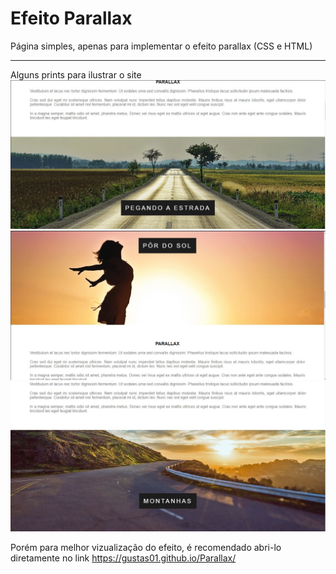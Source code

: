 # Efeito Parallax
 Página simples, apenas para implementar o efeito parallax (CSS e HTML) <hr>
 
 Alguns prints para ilustrar o site
<img src="imagens/print1.JPG">
<img src="imagens/print2.JPG">
<img src="imagens/print3.JPG">


Porém para melhor vizualização do efeito, é recomendado abri-lo diretamente no link
https://gustas01.github.io/Parallax/
